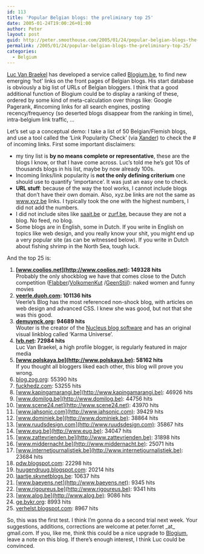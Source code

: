 ```yaml
---
id: 113
title: 'Popular Belgian blogs: the preliminary top 25'
date: 2005-01-24T19:00:26+01:00
author: Peter
layout: post
guid: http://peter.smoothouse.com/2005/01/24/popular-belgian-blogs-the-preliminary-top-25/
permalink: /2005/01/24/popular-belgian-blogs-the-preliminary-top-25/
categories:
  - Belgium
---
```

[Luc Van Braekel](http://lvb.net) has developed a service called [Blogium.be](http://www.blogium.be), to find new emerging &#8216;hot&#8217; links on the front pages of Belgian blogs. His start database is obviously a big list of URLs of Belgian bloggers. I think that a good additional function of Blogium could be to display a ranking of these, ordered by some kind of meta-calculation over things like: Google Pagerank, #incoming links for all search engines, posting recency/frequency (so deserted blogs disappear from the ranking in time), intra-belgium link traffic, &#8230;

Let&#8217;s set up a conceptual demo: I take a list of 50 Belgian/Flemish blogs, and use a tool called the &#8216;Link Popularity Check&#8217; (via [Xander](http://www.zxz.nl/weblog/2005/01/pagerank-update-en-daarna-direct-een.html)) to check the # of incoming links. First some important disclaimers:

  * my tiny list is **by no means complete or representative**, these are the blogs I know, or that I have come across. Luc&#8217;s told me he&#8217;s got 10s of thousands blogs in his list, maybe by now already 100s. 
  * Incoming links/link popularity is **not the only defining criterium** one should use to quantify &#8216;importance&#8217;. It was just an easy one to check. 
  * **URL stuff**: because of the way the tool works, I cannot include blogs that don&#8217;t have their own domain. Also, xyz.be links are not the same as www.xyz.be links. I typically took the one with the highest numbers, I did not add the numbers. 
  * I did not include sites like [saait.be](http://www.saait.be) or [zurf.be](http://www.zurf.be), because they are not a blog. No feed, no blog. 
  * Some blogs are in English, some in Dutch. If you write in English on topics like web design, and you really know your shit, you might end up a very popular site (as can be witnessed below). If you write in Dutch about fishing shrimp in the North Sea, tough luck.

And the top 25 is:

  1. **[www.coolios.net](http://www.coolios.net): 149328 hits**  
    Probably the only shockblog we have that comes close to the Dutch competition ([Flabber](http://www.flabber.nl)/[VolkomenKut](http://www.volkomenkut.com) /[GeenStijl](http://www.geenstijl.nl)): naked women and funny movies 
  2. **[veerle.duoh.com](http://veerle.duoh.com): 101136 hits**  
    Veerle&#8217;s Blog has the most referenced non-shock blog, with articles on web design and advanced CSS. I knew she was good, but not that she was this good. 
  3. **[demuynck.org](http://demuynck.org): 94689 hits**  
    Wouter is the creator of the [Nucleus blog software](http://nucleuscms.org/) and has an original visual linkblog called &#8216;Karma Universe&#8217;. 
  4. **[lvb.net](http://lvb.net): 72984 hits**  
    Luc Van Braekel, a high profile blogger, is regularly featured in major media 
  5. **[www.polskaya.be](http://www.polskaya.be): 58162 hits**  
    If you thought all bloggers liked each other, this blog will prove you wrong. 
  6. [blog.zog.org](http://blog.zog.org): 55390 hits 
  7. [fuckhedz.com](http://fuckhedz.com): 53255 hits 
  8. [www.kapingamarangi.be](http://www.kapingamarangi.be): 46926 hits 
  9. [www.domilog.be](http://www.domilog.be): 44756 hits 
 10. [www.scene24.net](http://www.scene24.net): 43970 hits 
 11. [www.jahsonic.com](http://www.jahsonic.com): 39429 hits 
 12. [www.dominiek.be](http://www.dominiek.be): 38864 hits 
 13. [www.ruudsdesign.com](http://www.ruudsdesign.com): 35867 hits 
 14. [www.eug.be](http://www.eug.be): 34047 hits 
 15. [www.zattevrienden.be](http://www.zattevrienden.be): 31898 hits 
 16. [www.middernacht.be](http://www.middernacht.be): 25071 hits 
 17. [www.internetjournalistiek.be](http://www.internetjournalistiek.be): 23684 hits 
 18. [pdw.blogspot.com](http://pdw.blogspot.com): 22298 hits 
 19. [huugendruug.blogspot.com](http://huugendruug.blogspot.com): 20214 hits 
 20. [laartje.skynetblogs.be](http://laartje.skynetblogs.be): 10637 hits 
 21. [www.baeyens.net](http://www.baeyens.net): 9345 hits 
 22. [www.rigoureus.be](http://www.rigoureus.be): 9341 hits 
 23. [www.alog.be](http://www.alog.be): 9086 hits 
 24. [ge.bykr.org](http://ge.bykr.org): 8993 hits 
 25. [verhelst.blogspot.com](http://verhelst.blogspot.com): 8967 hits 

So, this was the first test. I think I&#8217;m gonna do a second trial next week. Your suggestions, additions, corrections are welcome at peter.forret \_at\_ gmail.com. If you, like me, think this could be a nice upgrade to [Blogium](http://www.blogium.be), leave a note on this blog. If there&#8217;s enough interest, I think Luc could be convinced.